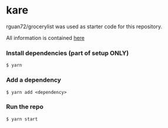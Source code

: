 # kare

rguan72/grocerylist was used as starter code for this repository.

All information is contained [here](https://www.notion.so/Engineering-b89def2ebbf445ca9b4391d0f6f5902d)

### Install dependencies (part of setup ONLY)

`$ yarn`

### Add a dependency

`$ yarn add <dependency>`

### Run the repo

`$ yarn start`
